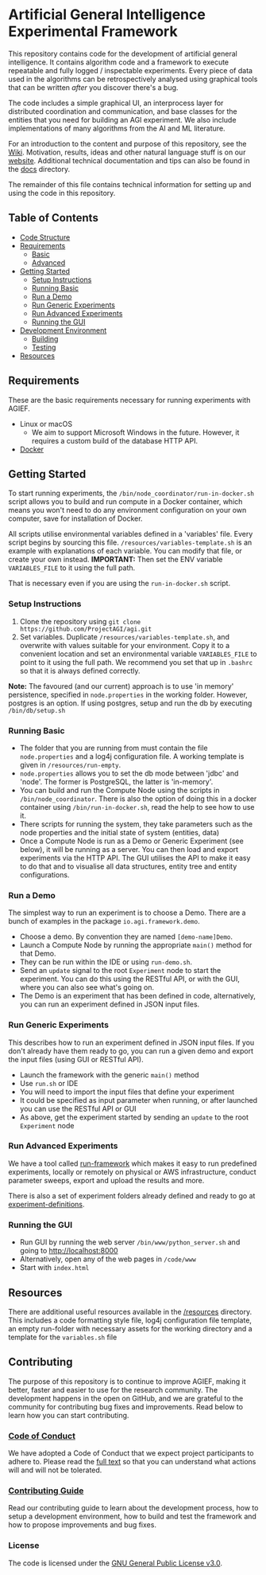 # Artificial General Intelligence Experimental Framework

This repository contains code for the development of artificial general intelligence. It contains algorithm code and a framework to execute repeatable and fully logged / inspectable experiments. Every piece of data used in the algorithms can be retrospectively analysed using graphical tools that can be written *after* you discover there's a bug.

The code includes a simple graphical UI, an interprocess layer for distributed coordination and communication, and base classes for the entities that you need for building an AGI experiment. We also include implementations of many algorithms from the AI and ML literature.

For an introduction to the content and purpose of this repository, see the [Wiki](https://github.com/ProjectAGI/agi/wiki). Motivation, results, ideas and other natural language stuff is on our [website](https://agi.io). Additional technical documentation and tips can also be found in the [docs](./docs) directory.

The remainder of this file contains technical information for setting up and using the code in this repository.

## Table of Contents

* [Code Structure](#code-structure)
* [Requirements](#requirements)
   * [Basic](#basic)
   * [Advanced](#advanced)
* [Getting Started](#getting-started)
   * [Setup Instructions](#setup-instructions)
   * [Running Basic](#running-basic)
   * [Run a Demo](#run-a-demo)
   * [Run Generic Experiments](#run-generic-experiments)
   * [Run Advanced Experiments](#run-advanced-experiments)
   * [Running the GUI](#running-the-gui)
* [Development Environment](#development-environment)
   * [Building](#building)
   * [Testing](#testing)
* [Resources](#resources)

## Requirements
These are the basic requirements necessary for running experiments with AGIEF.

- Linux or macOS
   - We aim to support Microsoft Windows in the future. However, it requires a custom build of the database HTTP API.
- [Docker](https://www.docker.com/)

## Getting Started
To start running experiments, the `/bin/node_coordinator/run-in-docker.sh` script allows you to build and run compute in a Docker container, which means you won't need to do any environment configuration on your own computer, save for installation of Docker.

All scripts utilise environmental variables defined in a 'variables' file. Every script begins by sourcing this file. `/resources/variables-template.sh` is an example with explanations of each variable. You can modify that file, or create your own instead.
**IMPORTANT:** Then set the ENV variable `VARIABLES_FILE` to it using the full path.

That is necessary even if you are using the `run-in-docker.sh` script.

### Setup Instructions
1. Clone the repository using `git clone https://github.com/ProjectAGI/agi.git`
2. Set variables. Duplicate `/resources/variables-template.sh`, and overwrite with values suitable for your environment. Copy it to a convenient location and set an environmental variable `VARIABLES_FILE` to point to it using the full path. We recommend you set that up in `.bashrc` so that it is always defined correctly.

**Note:** The favoured (and our current) approach is to use 'in memory' persistence, specified in `node.properties` in the working folder. However, postgres is an option. If using postgres, setup and run the db by executing `/bin/db/setup.sh`

### Running Basic
* The folder that you are running from must contain the file `node.properties` and a log4j configuration file. A working template is given in `/resources/run-empty`.
* `node.properties` allows you to set the db mode between 'jdbc' and 'node'. The former is PostgreSQL, the latter is 'in-memory'.
* You can build and run the Compute Node using the scripts in `/bin/node_coordinator`. There is also the option of doing this in a docker container using `/bin/run-in-docker.sh`, read the help to see how to use it.
* There scripts for running the system, they take parameters such as the node properties and the initial state of system (entities, data)
* Once a Compute Node is run as a Demo or Generic Experiment (see below), it will be running as a server. You can then load and export experiments via the HTTP API. The GUI utilises the API to make it easy to do that and to visualise all data structures, entity tree and entity configurations.

### Run a Demo
The simplest way to run an experiment is to choose a Demo. There are a bunch of examples in the package `io.agi.framework.demo`.

* Choose a demo. By convention they are named `[demo-name]Demo`.
* Launch a Compute Node by running the appropriate `main()` method for that Demo. 
* They can be run within the IDE or using `run-demo.sh`. 
* Send an `update` signal to the root `Experiment` node to start the experiment. You can do this using the RESTful API, or with the GUI, where you can also see what's going on. 
* The Demo is an experiment that has been defined in code, alternatively, you can run an experiment defined in JSON input files.

### Run Generic Experiments
This describes how to run an experiment defined in JSON input files. If you don't already have them ready to go, you can run a given demo and export the input files (using GUI or RESTful API).

* Launch the framework with the generic `main()` method
* Use `run.sh` or IDE
* You will need to import the input files that define your experiment
* It could be specified as input parameter when running, or after launched you can use the RESTful API or GUI
* As above, get the experiment started by sending an `update` to the root `Experiment` node

### Run Advanced Experiments
We have a tool called [run-framework](https://github.com/ProjectAGI/run-framework) which makes it easy to run predefined experiments, locally or remotely on physical or AWS infrastructure, conduct parameter sweeps, export and upload the results and more.

There is also a set of experiment folders already defined and ready to go at [experiment-definitions](https://github.com/ProjectAGI/experiment-definitions).

### Running the GUI
* Run GUI by running the web server `/bin/www/python_server.sh` and going to [http://localhost:8000](http://localhost:8000)
* Alternatively, open any of the web pages in `/code/www`
* Start with `index.html`

## Resources
There are additional useful resources available in the [/resources](./resources) directory. This includes a code formatting style file, log4j configuration file template, an empty run-folder with necessary assets for the working directory and a template for the `variables.sh` file

## Contributing
The purpose of this repository is to continue to improve AGIEF, making it better, faster and easier to use for the research community. The development happens in the open on GitHub, and we are grateful to the community for contributing bug fixes and improvements. Read below to learn how you can start contributing.

### [Code of Conduct](CODE_OF_CONDUCT.md)
We have adopted a Code of Conduct that we expect project participants to adhere to. Please read the [full text](CODE_OF_CONDUCT.md) so that you can understand what actions will and will not be tolerated.

### [Contributing Guide](CONTRIBUTING.md)
Read our contributing guide to learn about the development process, how to setup a development environment, how to build and test the framework and how to propose improvements and bug fixes.

### License
The code is licensed under the [GNU General Public License v3.0](LICENSE).
